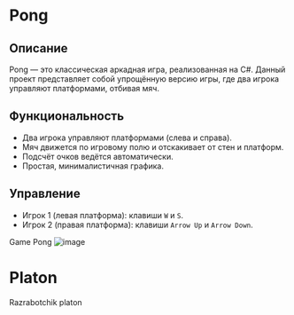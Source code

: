 # Pong

## Описание
Pong — это классическая аркадная игра, реализованная на C#. Данный проект представляет собой упрощённую версию игры, где два игрока управляют платформами, отбивая мяч.

## Функциональность
- Два игрока управляют платформами (слева и справа).
- Мяч движется по игровому полю и отскакивает от стен и платформ.
- Подсчёт очков ведётся автоматически.
- Простая, минималистичная графика.

## Управление
- Игрок 1 (левая платформа): клавиши `W` и `S`.
- Игрок 2 (правая платформа): клавиши `Arrow Up` и `Arrow Down`.


Game Pong
![image](https://github.com/user-attachments/assets/3c7b5f89-cba7-48c0-b018-a0f98b19429c)

# Platon
Razrabotchik platon
